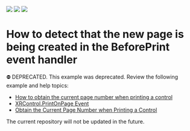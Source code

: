 <!-- default badges list -->
![](https://img.shields.io/endpoint?url=https://codecentral.devexpress.com/api/v1/VersionRange/128600214/22.2.6%2B)
[![](https://img.shields.io/badge/Open_in_DevExpress_Support_Center-FF7200?style=flat-square&logo=DevExpress&logoColor=white)](https://supportcenter.devexpress.com/ticket/details/E1915)
[![](https://img.shields.io/badge/📖_How_to_use_DevExpress_Examples-e9f6fc?style=flat-square)](https://docs.devexpress.com/GeneralInformation/403183)
<!-- default badges end -->
# How to detect that the new page is being created in the BeforePrint event handler

⛔ DEPRECATED. This example was deprecated. Review the following example and help topics:

- [How to obtain the current page number when printing a control](https://github.com/DevExpress-Examples/Reporting_how-to-obtain-the-current-page-number-when-printing-a-control-e1952)
- [XRControl.PrintOnPage Event](https://docs.devexpress.com/XtraReports/DevExpress.XtraReports.UI.XRControl.PrintOnPage)
- [Obtain the Current Page Number when Printing a Control](https://docs.devexpress.com/XtraReports/7399/winforms-reporting/winforms-reporting-print-api/obtain-the-current-page-number-when-printing-a-control)

The current repository will not be updated in the future.


